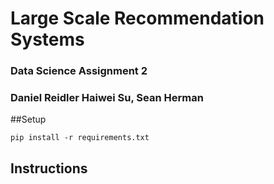 # Large Scale Recommendation Systems
### Data Science Assignment 2
### Daniel Reidler Haiwei Su, Sean Herman

##Setup

    pip install -r requirements.txt

## Instructions